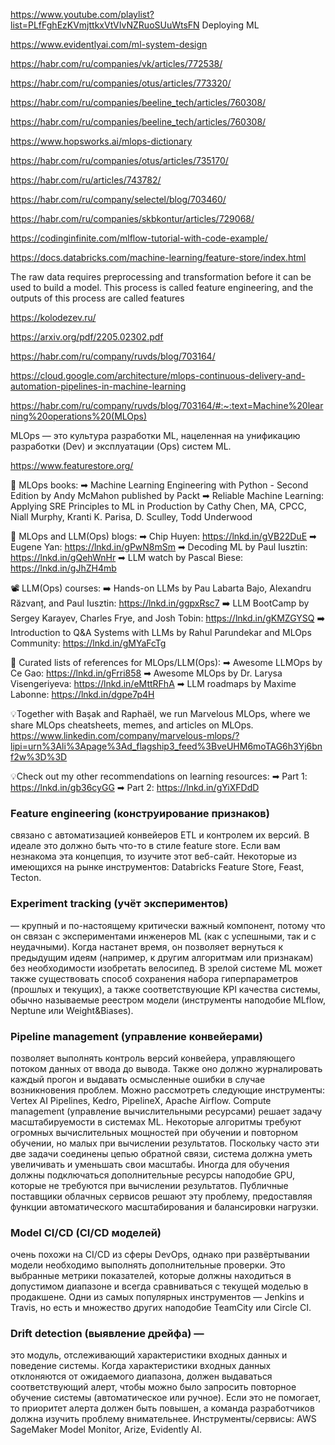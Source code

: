 https://www.youtube.com/playlist?list=PLfFghEzKVmjttkxVtVIvNZRuoSUuWtsFN  Deploying ML

https://www.evidentlyai.com/ml-system-design

https://habr.com/ru/companies/vk/articles/772538/

https://habr.com/ru/companies/otus/articles/773320/

https://habr.com/ru/companies/beeline_tech/articles/760308/

https://habr.com/ru/companies/beeline_tech/articles/760308/

https://www.hopsworks.ai/mlops-dictionary

https://habr.com/ru/companies/otus/articles/735170/

https://habr.com/ru/articles/743782/

https://habr.com/ru/company/selectel/blog/703460/

https://habr.com/ru/companies/skbkontur/articles/729068/

https://codinginfinite.com/mlflow-tutorial-with-code-example/

https://docs.databricks.com/machine-learning/feature-store/index.html

 The raw data requires preprocessing and transformation before it can be used to build a model.
 This process is called feature engineering, and the outputs of this process are called features

https://kolodezev.ru/

https://arxiv.org/pdf/2205.02302.pdf

https://habr.com/ru/company/ruvds/blog/703164/

https://cloud.google.com/architecture/mlops-continuous-delivery-and-automation-pipelines-in-machine-learning

https://habr.com/ru/company/ruvds/blog/703164/#:~:text=Machine%20learning%20operations%20(MLOps)

MLOps — это культура разработки ML, нацеленная на унификацию разработки (Dev) и эксплуатации (Ops) систем ML.

https://www.featurestore.org/


📕 MLOps books:
➡ Machine Learning Engineering with Python - Second Edition by Andy McMahon published by Packt
➡ Reliable Machine Learning: Applying SRE Principles to ML in Production by Cathy Chen, MA, CPCC, Niall Murphy, Kranti K. Parisa, D. Sculley, Todd Underwood

📰 MLOps and LLM(Ops) blogs:
➡ Chip Huyen: https://lnkd.in/gVB22DuE
➡ Eugene Yan: https://lnkd.in/gPwN8mSm
➡ Decoding ML by Paul Iusztin: https://lnkd.in/gQehWnHr
➡ LLM watch by Pascal Biese: https://lnkd.in/gJhZH4mb

📽 LLM(Ops) courses:
➡ Hands-on LLMs by Pau Labarta Bajo, Alexandru Răzvanț, and Paul Iusztin: https://lnkd.in/ggpxRsc7
➡ LLM BootCamp by Sergey Karayev, Charles Frye, and Josh Tobin: https://lnkd.in/gKMZGYSQ 
➡ Introduction to Q&A Systems with LLMs by Rahul Parundekar and MLOps Community: https://lnkd.in/gMYaFcTg

🔖 Curated lists of references for MLOps/LLM(Ops):
➡ Awesome LLMOps by Ce Gao: https://lnkd.in/gFrri858
➡ Awesome MLOps by Dr. Larysa Visengeriyeva: https://lnkd.in/eMttRFhA
➡ LLM roadmaps by Maxime Labonne: https://lnkd.in/dgpe7p4H

💡Together with Başak and Raphaël, we run Marvelous MLOps, where we share MLOps cheatsheets, memes, and articles on MLOps.
https://www.linkedin.com/company/marvelous-mlops/?lipi=urn%3Ali%3Apage%3Ad_flagship3_feed%3BveUHM6moTAG6h3Yj6bnf2w%3D%3D

💡Check out my other recommendations on learning resources:
➡ Part 1: https://lnkd.in/gb36cyGG
➡ Part 2: https://lnkd.in/gYiXFDdD

### Feature engineering (конструирование признаков)
связано с автоматизацией конвейеров ETL и контролем их версий. В идеале это должно быть что-то в стиле feature store. Если вам незнакома эта концепция, то изучите этот веб-сайт. Некоторые из имеющихся на рынке инструментов: Databricks Feature Store, Feast, Tecton.

### Experiment tracking (учёт экспериментов) 
— крупный и по-настоящему критически важный компонент, потому что он связан с экспериментами инженеров ML (как с успешными, так и с неудачными). Когда настанет время, он позволяет вернуться к предыдущим идеям (например, к другим алгоритмам или признакам) без необходимости изобретать велосипед. В зрелой системе ML может также существовать способ сохранения набора гиперпараметров (прошлых и текущих), а также соответствующие KPI качества системы, обычно называемые реестром модели (инструменты наподобие MLflow, Neptune или Weight&Biases).

### Pipeline management (управление конвейерами) 
позволяет выполнять контроль версий конвейера, управляющего потоком данных от ввода до вывода. 
Также оно должно журналировать каждый прогон и выдавать осмысленные ошибки в случае возникновения проблем. 
Можно рассмотреть следующие инструменты: Vertex AI Pipelines, Kedro, PipelineX, Apache Airflow.
Compute management (управление вычислительными ресурсами) решает задачу масштабируемости в системах ML. 
Некоторые алгоритмы требуют огромных вычислительных мощностей при обучении и повторном обучении, но малых при вычислении результатов. 
Поскольку часто эти две задачи соединены цепью обратной связи, система должна уметь увеличивать и уменьшать свои масштабы. 
Иногда для обучения должны подключаться дополнительные ресурсы наподобие GPU, которые не требуются при вычислении результатов. 
Публичные поставщики облачных сервисов решают эту проблему, предоставляя функции автоматического масштабирования и балансировки нагрузки.

### Model CI/CD (CI/CD моделей) 
очень похожи на CI/CD из сферы DevOps, однако при развёртывании модели необходимо выполнять дополнительные проверки. 
Это выбранные метрики показателей, которые должны находиться в допустимом диапазоне и всегда сравниваться с текущей моделью в продакшене. 
Одни из самых популярных инструментов — Jenkins и Travis, но есть и множество других наподобие TeamCity или Circle CI.

### Drift detection (выявление дрейфа) — 
это модуль, отслеживающий характеристики входных данных и поведение системы.
Когда характеристики входных данных отклоняются от ожидаемого диапазона, должен выдаваться соответствующий алерт, 
чтобы можно было запросить повторное обучение системы (автоматическое или ручное). 
Если это не помогает, то приоритет алерта должен быть повышен, а команда разработчиков должна изучить проблему внимательнее. 
Инструменты/сервисы: AWS SageMaker Model Monitor, Arize, Evidently AI.
